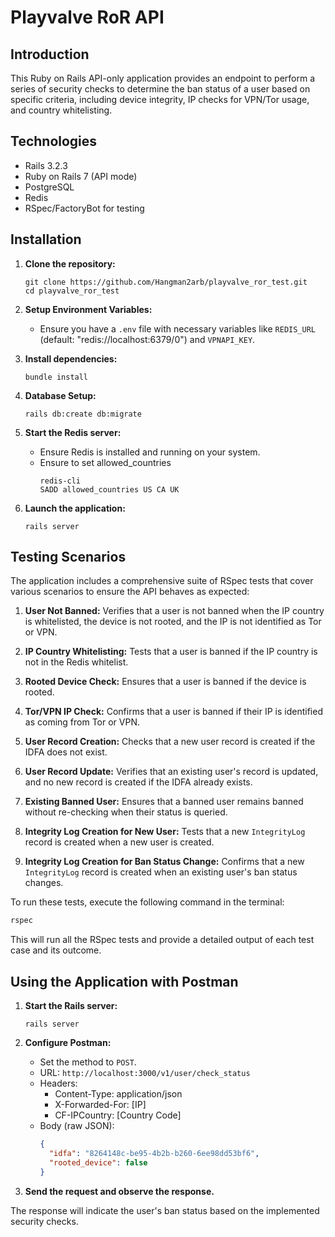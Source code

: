 # Playvalve RoR API

## Introduction

This Ruby on Rails API-only application provides an endpoint to perform a series of security checks to determine the ban status of a user based on specific criteria, including device integrity, IP checks for VPN/Tor usage, and country whitelisting.

## Technologies

- Rails 3.2.3
- Ruby on Rails 7 (API mode)
- PostgreSQL
- Redis
- RSpec/FactoryBot for testing

## Installation

1. **Clone the repository:**
   ```
   git clone https://github.com/Hangman2arb/playvalve_ror_test.git
   cd playvalve_ror_test
   ```

2. **Setup Environment Variables:**
    - Ensure you have a `.env` file with necessary variables like `REDIS_URL` (default: "redis://localhost:6379/0") and `VPNAPI_KEY`.

3. **Install dependencies:**
   ```
   bundle install
   ```

4. **Database Setup:**
   ```
   rails db:create db:migrate
   ```

5. **Start the Redis server:**
    - Ensure Redis is installed and running on your system.
    - Ensure to set allowed_countries
      ```
      redis-cli
      SADD allowed_countries US CA UK
      ```

6. **Launch the application:**
   ```
   rails server
   ```

## Testing Scenarios

The application includes a comprehensive suite of RSpec tests that cover various scenarios to ensure the API behaves as expected:

1. **User Not Banned:** Verifies that a user is not banned when the IP country is whitelisted, the device is not rooted, and the IP is not identified as Tor or VPN.

2. **IP Country Whitelisting:** Tests that a user is banned if the IP country is not in the Redis whitelist.

3. **Rooted Device Check:** Ensures that a user is banned if the device is rooted.

4. **Tor/VPN IP Check:** Confirms that a user is banned if their IP is identified as coming from Tor or VPN.

5. **User Record Creation:** Checks that a new user record is created if the IDFA does not exist.

6. **User Record Update:** Verifies that an existing user's record is updated, and no new record is created if the IDFA already exists.

7. **Existing Banned User:** Ensures that a banned user remains banned without re-checking when their status is queried.

8. **Integrity Log Creation for New User:** Tests that a new `IntegrityLog` record is created when a new user is created.

9. **Integrity Log Creation for Ban Status Change:** Confirms that a new `IntegrityLog` record is created when an existing user's ban status changes.

To run these tests, execute the following command in the terminal:

```bash
rspec
```

This will run all the RSpec tests and provide a detailed output of each test case and its outcome.

## Using the Application with Postman

1. **Start the Rails server:**
   ```
   rails server
   ```

2. **Configure Postman:**
    - Set the method to `POST`.
    - URL: `http://localhost:3000/v1/user/check_status`
    - Headers:
        - Content-Type: application/json
        - X-Forwarded-For: [IP]
        - CF-IPCountry: [Country Code]
    - Body (raw JSON):
      ```json
      {
        "idfa": "8264148c-be95-4b2b-b260-6ee98dd53bf6",
        "rooted_device": false
      }
      ```

3. **Send the request and observe the response.**

The response will indicate the user's ban status based on the implemented security checks.

